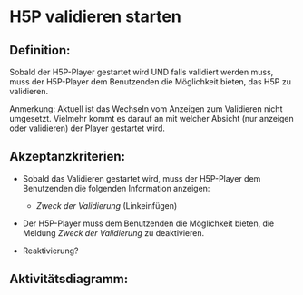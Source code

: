 # H5P validieren starten

## Definition:

Sobald der H5P-Player gestartet wird
UND falls validiert werden muss,
muss der H5P-Player dem Benutzenden die Möglichkeit bieten,
das H5P zu validieren.

Anmerkung: 
Aktuell ist das Wechseln vom Anzeigen zum Validieren nicht umgesetzt. 
Vielmehr kommt es darauf an mit welcher Absicht (nur anzeigen oder validieren) der Player gestartet wird.

## Akzeptanzkriterien:

- Sobald das Validieren gestartet wird, 
 muss der H5P-Player dem Benutzenden die folgenden Information anzeigen:
  - _Zweck der Validierung_ (Linkeinfügen)
  
- Der H5P-Player muss dem Benutzenden die Möglichkeit bieten, 
die Meldung _Zweck der Validierung_ zu deaktivieren.
- Reaktivierung?



## Aktivitätsdiagramm:
